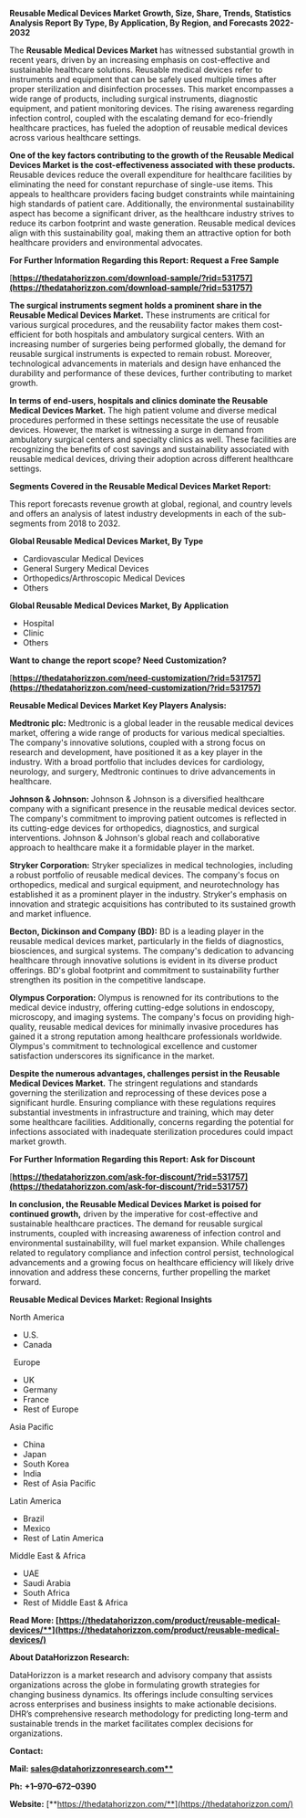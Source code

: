 ﻿**Reusable Medical Devices Market Growth, Size, Share, Trends, Statistics Analysis Report By Type, By Application, By Region, and Forecasts 2022-2032**

The **Reusable Medical Devices Market** has witnessed substantial growth in recent years, driven by an increasing emphasis on cost-effective and sustainable healthcare solutions. Reusable medical devices refer to instruments and equipment that can be safely used multiple times after proper sterilization and disinfection processes. This market encompasses a wide range of products, including surgical instruments, diagnostic equipment, and patient monitoring devices. The rising awareness regarding infection control, coupled with the escalating demand for eco-friendly healthcare practices, has fueled the adoption of reusable medical devices across various healthcare settings.

**One of the key factors contributing to the growth of the Reusable Medical Devices Market is the cost-effectiveness associated with these products.** Reusable devices reduce the overall expenditure for healthcare facilities by eliminating the need for constant repurchase of single-use items. This appeals to healthcare providers facing budget constraints while maintaining high standards of patient care. Additionally, the environmental sustainability aspect has become a significant driver, as the healthcare industry strives to reduce its carbon footprint and waste generation. Reusable medical devices align with this sustainability goal, making them an attractive option for both healthcare providers and environmental advocates. 

**For Further Information Regarding this Report: Request a Free Sample**	

[**https://thedatahorizzon.com/download-sample/?rid=531757](https://thedatahorizzon.com/download-sample/?rid=531757)** 

**The surgical instruments segment holds a prominent share in the Reusable Medical Devices Market.** These instruments are critical for various surgical procedures, and the reusability factor makes them cost-efficient for both hospitals and ambulatory surgical centers. With an increasing number of surgeries being performed globally, the demand for reusable surgical instruments is expected to remain robust. Moreover, technological advancements in materials and design have enhanced the durability and performance of these devices, further contributing to market growth.

**In terms of end-users, hospitals and clinics dominate the Reusable Medical Devices Market.** The high patient volume and diverse medical procedures performed in these settings necessitate the use of reusable devices. However, the market is witnessing a surge in demand from ambulatory surgical centers and specialty clinics as well. These facilities are recognizing the benefits of cost savings and sustainability associated with reusable medical devices, driving their adoption across different healthcare settings. 

**Segments Covered in the Reusable Medical Devices Market Report:**

This report forecasts revenue growth at global, regional, and country levels and offers an analysis of latest industry developments in each of the sub-segments from 2018 to 2032.

**Global Reusable Medical Devices Market, By Type**

- Cardiovascular Medical Devices
- General Surgery Medical Devices
- Orthopedics/Arthroscopic Medical Devices
- Others

**Global Reusable Medical Devices Market, By Application**

- Hospital
- Clinic
- Others

**Want to change the report scope? Need Customization?**

[**https://thedatahorizzon.com/need-customization/?rid=531757](https://thedatahorizzon.com/need-customization/?rid=531757)** 

**Reusable Medical Devices Market Key Players Analysis:** 

**Medtronic plc:** Medtronic is a global leader in the reusable medical devices market, offering a wide range of products for various medical specialties. The company's innovative solutions, coupled with a strong focus on research and development, have positioned it as a key player in the industry. With a broad portfolio that includes devices for cardiology, neurology, and surgery, Medtronic continues to drive advancements in healthcare.

**Johnson & Johnson:** Johnson & Johnson is a diversified healthcare company with a significant presence in the reusable medical devices sector. The company's commitment to improving patient outcomes is reflected in its cutting-edge devices for orthopedics, diagnostics, and surgical interventions. Johnson & Johnson's global reach and collaborative approach to healthcare make it a formidable player in the market.

**Stryker Corporation:** Stryker specializes in medical technologies, including a robust portfolio of reusable medical devices. The company's focus on orthopedics, medical and surgical equipment, and neurotechnology has established it as a prominent player in the industry. Stryker's emphasis on innovation and strategic acquisitions has contributed to its sustained growth and market influence.

**Becton, Dickinson and Company (BD):** BD is a leading player in the reusable medical devices market, particularly in the fields of diagnostics, biosciences, and surgical systems. The company's dedication to advancing healthcare through innovative solutions is evident in its diverse product offerings. BD's global footprint and commitment to sustainability further strengthen its position in the competitive landscape.

**Olympus Corporation:** Olympus is renowned for its contributions to the medical device industry, offering cutting-edge solutions in endoscopy, microscopy, and imaging systems. The company's focus on providing high-quality, reusable medical devices for minimally invasive procedures has gained it a strong reputation among healthcare professionals worldwide. Olympus's commitment to technological excellence and customer satisfaction underscores its significance in the market.

**Despite the numerous advantages, challenges persist in the Reusable Medical Devices Market.** The stringent regulations and standards governing the sterilization and reprocessing of these devices pose a significant hurdle. Ensuring compliance with these regulations requires substantial investments in infrastructure and training, which may deter some healthcare facilities. Additionally, concerns regarding the potential for infections associated with inadequate sterilization procedures could impact market growth.

**For Further Information Regarding this Report: Ask for Discount**	

[**https://thedatahorizzon.com/ask-for-discount/?rid=531757](https://thedatahorizzon.com/ask-for-discount/?rid=531757)** 

**In conclusion, the Reusable Medical Devices Market is poised for continued growth,** driven by the imperative for cost-effective and sustainable healthcare practices. The demand for reusable surgical instruments, coupled with increasing awareness of infection control and environmental sustainability, will fuel market expansion. While challenges related to regulatory compliance and infection control persist, technological advancements and a growing focus on healthcare efficiency will likely drive innovation and address these concerns, further propelling the market forward.

**Reusable Medical Devices Market: Regional Insights**

North America

- U.S.
- Canada

` `Europe

- UK
- Germany
- France
- Rest of Europe

Asia Pacific

- China
- Japan
- South Korea
- India
- Rest of Asia Pacific

Latin America

- Brazil
- Mexico
- Rest of Latin America

Middle East & Africa

- UAE
- Saudi Arabia
- South Africa
- Rest of Middle East & Africa

**Read More: [https://thedatahorizzon.com/product/reusable-medical-devices/**](https://thedatahorizzon.com/product/reusable-medical-devices/)** 

**About DataHorizzon Research:**

DataHorizzon is a market research and advisory company that assists organizations across the globe in formulating growth strategies for changing business dynamics. Its offerings include consulting services across enterprises and business insights to make actionable decisions. DHR’s comprehensive research methodology for predicting long-term and sustainable trends in the market facilitates complex decisions for organizations.

**Contact:**

**Mail: [sales@datahorizzonresearch.com**](mailto:sales@datahorizzonresearch.com)**

**Ph:** **+1–970–672–0390**

**Website:** [**https://thedatahorizzon.com/**](https://thedatahorizzon.com/)

